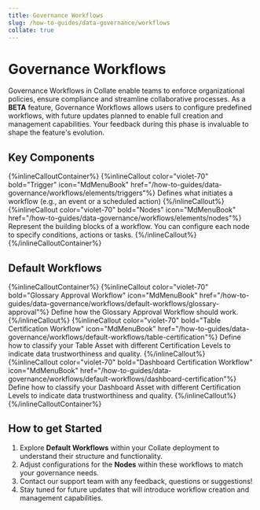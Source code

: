 ```yaml
---
title: Governance Workflows
slug: /how-to-guides/data-governance/workflows
collate: true
---
```


# Governance Workflows


Governance Workflows in Collate enable teams to enforce organizational policies, ensure compliance and streamline collaborative processes.
As a **BETA** feature, Governance Workflows allows users to configure predefined workflows, with future updates planned to enable full creation and management capabilities.
Your feedback during this phase is invaluable to shape the feature's evolution.

## Key Components

{%inlineCalloutContainer%}
 {%inlineCallout
  color="violet-70"
  bold="Trigger"
  icon="MdMenuBook"
  href="/how-to-guides/data-governance/workflows/elements/triggers"%}
  Defines what initiates a workflow (e.g., an event or a scheduled action)
 {%/inlineCallout%}
 {%inlineCallout
  color="violet-70"
  bold="Nodes"
  icon="MdMenuBook"
  href="/how-to-guides/data-governance/workflows/elements/nodes"%}
  Represent the building blocks of a workflow. You can configure each node to specify conditions, actions or tasks.
 {%/inlineCallout%}
{%/inlineCalloutContainer%}

## Default Workflows

{%inlineCalloutContainer%}
 {%inlineCallout
  color="violet-70"
  bold="Glossary Approval Workflow"
  icon="MdMenuBook"
  href="/how-to-guides/data-governance/workflows/default-workflows/glossary-approval"%}
  Define how the Glossary Approval Workflow should work.
 {%/inlineCallout%}
 {%inlineCallout
  color="violet-70"
  bold="Table Certification Workflow"
  icon="MdMenuBook"
  href="/how-to-guides/data-governance/workflows/default-workflows/table-certification"%}
  Define how to classify your Table Asset with different Certification Levels to indicate data trustworthiness and quality.
 {%/inlineCallout%}
 {%inlineCallout
  color="violet-70"
  bold="Dashboard Certification Workflow"
  icon="MdMenuBook"
  href="/how-to-guides/data-governance/workflows/default-workflows/dashboard-certification"%}
  Define how to classify your Dashboard Asset with different Certification Levels to indicate data trustworthiness and quality.
 {%/inlineCallout%}
{%/inlineCalloutContainer%}

## How to get Started

1. Explore **Default Workflows** within your Collate deployment to understand their structure and functionality.
2. Adjust configurations for the **Nodes** within these workflows to match your governance needs.
3. Contact our support team with any feedback, questions or suggestions!
4. Stay tuned for future updates that will introduce workflow creation and management capabilities.

